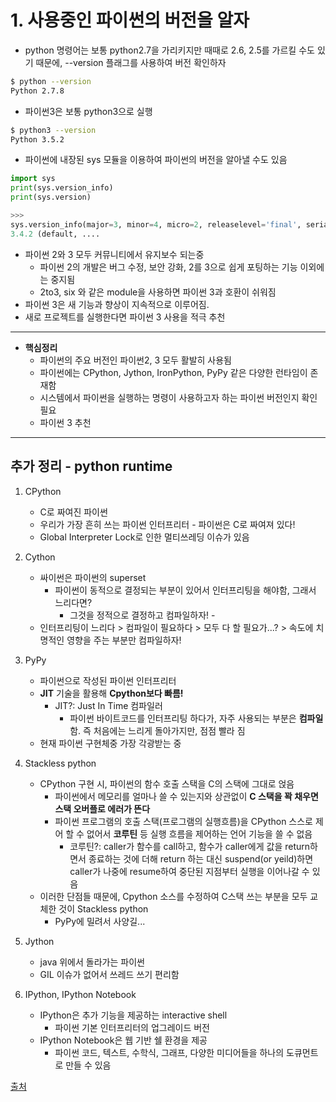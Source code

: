 # 1. 사용중인 파이썬의 버전을 알자

* python 명령어는 보통 python2.7을 가리키지만 때때로 2.6, 2.5를 가르킬 수도 있기 때문에, --version 플래그를 사용하여 버전 확인하자

```bash
$ python --version
Python 2.7.8
```

* 파이썬3은 보통 python3으로 실행

```bash
$ python3 --version
Python 3.5.2
```

* 파이썬에 내장된 sys 모듈을 이용하여 파이썬의 버전을 알아낼 수도 있음

```python
import sys
print(sys.version_info)
print(sys.version)

>>>
sys.version_info(major=3, minor=4, micro=2, releaselevel='final', serial=0)
3.4.2 (default, ....
```

* 파이썬 2와 3 모두 커뮤니티에서 유지보수 되는중
  * 파이썬 2의 개발은 버그 수정, 보안 강화, 2를 3으로 쉽게 포팅하는 기능 이외에는 중지됨
  * 2to3, six 와 같은 module을 사용하면 파이썬 3과 호환이 쉬워짐
* 파이썬 3은 새 기능과 향상이 지속적으로 이루어짐.
* 새로 프로젝트를 실행한다면 파이썬 3 사용을 적극 추천

---
* **핵심정리**
  * 파이썬의 주요 버전인 파이썬2, 3 모두 활발히 사용됨
  * 파이썬에는 CPython, Jython, IronPython, PyPy 같은 다양한 런타임이 존재함
  * 시스템에서 파이썬을 실행하는 명령이 사용하고자 하는 파이썬 버전인지 확인 필요
  * 파이썬 3 추천
---

## 추가 정리 - python runtime

1. CPython
    - C로 짜여진 파이썬
    - 우리가 가장 흔히 쓰는 파이썬 인터프리터 - 파이썬은 C로 짜여져 있다!
    - Global Interpreter Lock로 인한 멀티쓰레딩 이슈가 있음

2. Cython
    - 싸이썬은 파이썬의 superset
      - 파이썬이 동적으로 결정되는 부분이 있어서 인터프리팅을 해야함, 그래서 느리다면?
        - 그것을 정적으로 결정하고 컴파일하자! -
    - 인터프리팅이 느리다 > 컴파일이 필요하다 > 모두 다 할 필요가...? > 속도에 치명적인 영향을 주는 부분만 컴파일하자!

3. PyPy
    - 파이썬으로 작성된 파이썬 인터프리터
    - **JIT** 기술을 활용해 **Cpython보다 빠름!**
      - JIT?: Just In Time 컴파일러
        - 파이썬 바이트코드를 인터프리팅 하다가, 자주 사용되는 부분은 **컴파일**함. 즉 처음에는 느리게 돌아가지만, 점점 빨라 짐
    - 현재 파이썬 구현체중 가장 각광받는 중

4. Stackless python
    - CPython 구현 시, 파이썬의 함수 호출 스택을 C의 스택에 그대로 얹음
      - 파이썬에서 메모리를 얼마나 쓸 수 있는지와 상관없이 **C 스택을 꽉 채우면 스택 오버플로 에러가 뜬다**
      - 파이썬 프로그램의 호출 스택(프로그램의 실행흐름)을 CPython 스스로 제어 할 수 없어서 **코루틴** 등 실행 흐름을 제어하는 언어 기능을 쓸 수 없음
        - 코루틴?: caller가 함수를 call하고, 함수가 caller에게 값을 return하면서 종료하는 것에 더해 return 하는 대신 suspend(or yeild)하면 caller가 나중에 resume하여 중단된 지점부터 실행을 이어나갈 수 있음
    - 이러한 단점들 때문에, Cpython 소스를 수정하여 C스택 쓰는 부분을 모두 교체한 것이 Stackless python
      - PyPy에 밀려서 사양길...

5. Jython
    - java 위에서 돌라가는 파이썬
    - GIL 이슈가 없어서 쓰레드 쓰기 편리함

6. IPython, IPython Notebook
    - IPython은 추가 기능을 제공하는 interactive shell
      - 파이썬 기본 인터프리터의 업그레이드 버전
    - IPython Notebook은 웹 기반 쉘 환경을 제공
      - 파이썬 코드, 텍스트, 수학식, 그래프, 다양한 미디어들을 하나의 도큐먼트로 만들 수 있음

[출처](http://khanrc.tistory.com/entry/다양한-Python들#fnref-f1)
